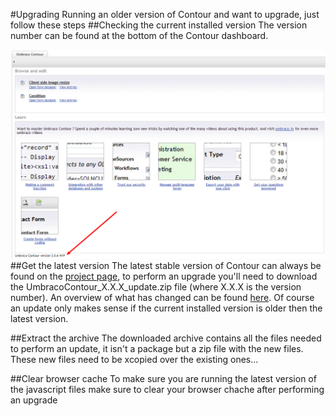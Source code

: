 #Upgrading
Running an older version of Contour and want to upgrade, just follow these steps
##Checking the current installed version
The version number can be found at the bottom of the Contour dashboard.

![Contour version](ContourVersion.png)
##Get the latest version
The latest stable version of Contour can always be found on the [project page](http://our.umbraco.org/projects/umbraco-pro/contour), to perform an upgrade you'll need to download the UmbracoContour_X.X.X_update.zip file (where X.X.X is the version number). An overview of what has changed can be found [here](http://nightly.umbraco.org/Umbraco%20Contour/changes.txt). Of course an update only makes sense if the current installed version is older then the latest version.

##Extract the archive 
The downloaded archive contains all the files needed to perform an update, it isn't a package but a zip file with the new files. These new files need to be xcopied over the existing ones...

##Clear browser cache
To make sure you are running the latest version of the javascript files make sure to clear your browser chache after performing an upgrade

